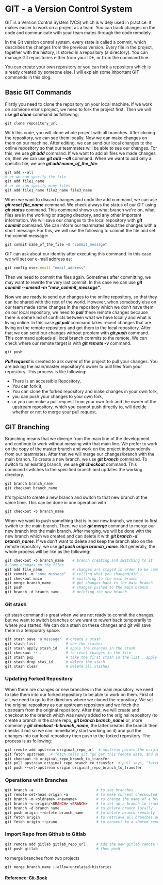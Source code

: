 # GIT - a Version Control System

GIT is a Version Control System (VCS) which is widely used in practice. It makes easier to work on a project as a team. You can track changes on the code and communicate with your team mates through the code remotely.

In the Git version control system, every state is called a commit, which describes the changes from the previous version. Every file in the project, together with the history, is stored in a repository (a directory). You can manage Git repositories either from your IDE, or from the command line.

You can create your own repository or you can fork a repository which is already created by someone else. I will explain some important GIT commands in this blog.

## Basic GIT Commands

Firstly you need to clone the repository on your local machine. If we work on someone else's project, we need to fork the project first. Then we will use _**git clone**_ command as following:

```ruby
git clone repository_url
```

With this code, you will clone whole project with all branches. After cloning the repository, we can see them locally. Now we can make changes on them on our machine. After editing, we can send our local changes to the online repository so that our teammates will be able to see our changes. For this, we use _**git add**_ command. If we want to add all files we made changes on, then we can use _**git add --all**_ command. When we want to add only a specific file, we use _**git add name_of_the_file**_:

```ruby
git add --all
# or we can specify the file
git add file1_name
# or we can specify many files
git add file1_name file2_name file3_name 
```

When we want to discard changes and undo the add command, we can use _**git reset file_name**_ command. We check always the status of our GIT using _**git status**_ command. This command shows us what branch we're on, what files are in the working or staging directory, and any other important information. We will save our changes to the local repository with _**git commit**_ command. We can inform our teammates about the changes with a short message. For this, we will use the following to commit the file and set the commit message:

```ruby
git commit name_of_the_file -m "commit_message"
```

GIT can ask about our identity after executing this command. In this case we will set our e-mail address as:

```ruby
git config user.email "email_address"
```

Then we need to commit the files again. Sometimes after committing, we may want to rewrite the very last commit. In this case we can use _**git commit --amend -m "new_commit_message"**_. 

Now we are ready to send our changes to the online repository, so that they can be shared with the rest of the world. However, when somebody else on our team made some changes in the repository which we don't have them on our local repository, we need to _**pull**_ these remote changes because there is some kind of conflicts between what we have locally and what is living online. In this case _**git pull**_ command takes recent changes that are living on the remote repository and get them to the local repository.
After that we can send our changes without problem with _**git push**_ command. This command uploads all local branch commits to the remote. We can check where our remote target is with _**git remote -v**_ command.

```ruby
git push
```

_**Pull request**_ is created to ask owner of the project to pull your changes. You are asking the main/master repository's owner to pull files from your repository. This process is like following:

- There is an accessible Repository,
- You can fork it,
- You can clone the forked repository and make changes in your own fork,
- you can push your changes to your own fork,
- or you can make a pull request from your own fork and the owner of the upstream repository, which you cannot push directly to, will decide whether or not to merge your pull request.

## GIT Branching

Branching means that we diverge from the main line of the development and continue to work without messing with that main line. We prefer to work on the copy of the master branch and work on the project independently from our teammates. After that we will merge our changes/branch with the main branch. To create a new branch, we use _**git branch**_ command. To switch to an existing branch, we use _**git checkout**_ command. This command switches to the specified branch and updates the working directory.

```ruby
git branch branch_name
git checkout branch_name
```

It's typical to create a new branch and switch to that new branch at the same time. This can be done in one operation with

```ruby
git checkout -b branch_name
```

When we want to push something that is in our new branch, we need to first switch to the main branch. Then, we use _**git merge**_ command to merge our new branch into the main branch. After merging, we will be done with the new branch which we created and can delete it with _**git branch -d branch_name**_. If we don't want to delete and keep the branch also on the remote repository, we use _**git push origin branch_name**_. But generally, the whole process will be like as the following:

```ruby
git checkout -b branch_name    # branch creating and switching to it
# Some changes on the files
git add file_name              # changes are staged in order to be committed
git commit -m "some_message"   # telling what you changed/did
git checkout main              # switching to the main branch
git merge branch_name          # get changes back to the main branch
git push                       # changes pushed to the main branch
git branch -d branch_name      # deleting the new branch
```

### Git stash
git stash command is great when we are not ready to commit the changes, but we want to switch branches or we want to rewert back temporarily to where you started. We can do a stash on these changes and git will save them in a temporary space. 
```ruby
git stash save "a_message"  # create a stash
git stash list              # see the stashes 
git stash apply stash_id    # apply the changes in the stash
git checkout -- .           # to reset changes in the file
git stash pop               # take the first stash in the list , apply those changes and delete/drop the stash 
git stash drop stas_id      # delete the stash
git stash clear             # delete all stashes
```

### Updating Forked Repository 

When there are changes or new branches in the main repository, we need to take them into our forked repository to be able to work on them. First of all, we need to go to the directory where we cloned the repository. We set the original repository as our upstream repository and we fetch the upstream from the original repository. After that, we will create and checkout to the branch which was newly added to the original repository (to create a branch in the same repo, _**git branch branch_name**_ or, more commonly _**git checkout -b branch_name**_, the latter creates the branch then checks it out so we can immediately start working on it) and pull the changes into our local repository then push to the forked repository. The process is as following:

```ruby
git remote add upstream original_repo_url  # upstream points the original repo
git fetch upstream   # fetch tells git “go get this remote data, and shove it into a “remote” branch in my repo. 
git checkout -b original_repo_branch_to_transfer
git pull upstream original_repo_branch_to_transfer  # pull says, “fetch it, and also merge it with my current branch.
git push --set-upstream origin original_repo_branch_to_transfer
```

### Operations with Branches

```ruby
git branch -a                             # to see branches
git remote set-head origin -a             # to make current checkouted branch origin
git branch -m <oldname> <newname>         # to change the name of a branch
git branch -u origin/<BRANCH> <BRANCH>    # to set up a branch to track a remote branch
git branch -d branch_name                 # to delete branch locally
git push origin --delete branch_name      # to delete branch remotely
git fetch origin                          # to retrieve all branches and updates
git fetch origin --prune                  # to connect to a shared remote repository remote and fetch all remote branch refs. It will then delete remote refs that are no longer in use on the remote repository
```

### Import Repo from Github to Gitlab
```ruby
git remote add gitlab gitlab_repo_url     # Add the new gitlab remote to your existing repository
git push gitlab                           # then push
```

to merge branches from two projects
```ruby
git merge branch_name --allow-unrelated-histories
```

#### Reference: [Git-Book](http://git-scm.com/book/en/v2)
